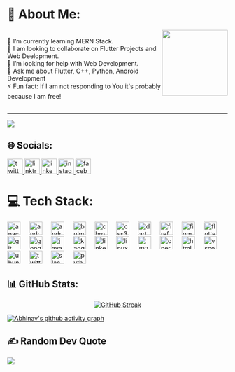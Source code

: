 # 💫 About Me:

<img align="right" height="150" src="https://media.giphy.com/media/Y2iqFF4t0Qdzi/giphy.gif"  />
<BR>
🔭 I’m currently learning MERN Stack.<br>👯 I am looking to collaborate on Flutter Projects and Web Deelopment.<br>🤝 I’m looking for help with Web Development.<br>💬 Ask me about Flutter, C++, Python, Android Development<br>⚡ Fun fact: If I am not responding to You it's probably because I am free!<br>

<BR>

---

[![](https://visitcount.itsvg.in/api?id=Abhinav0915&icon=0&color=0)](https://visitcount.itsvg.in)

## 🌐 Socials:
<div align="left">
<!-- <a href="tel:7565893606 target="_blank">
  <img src="https://img.shields.io/static/v1?message=Whatsapp&logo=whatsapp&label=&color=25D366&logoColor=white&labelColor=&style=for-the-badge" height="35" alt="whatsapp logo" />
</a> -->

  <a href="https://twitter.com/Abhinav_150" target="_blank">
    <img src="https://img.shields.io/static/v1?message=Twitter&logo=twitter&label=&color=1DA1F2&logoColor=white&labelColor=&style=for-the-badge" height="35" alt="twitter logo"  />
  </a>
  <a href="https://linktr.ee/abhinav15" target="_blank">
    <img src="https://img.shields.io/static/v1?message=Linktree&logo=linktree&label=&color=1de9b6&logoColor=white&labelColor=&style=for-the-badge" height="35" alt="linktree logo"  />
  </a>
   <a href="https://www.linkedin.com/in/abhinav1506/" target="_blank">
  <img src="https://img.shields.io/static/v1?message=LinkedIn&logo=linkedin&label=&color=0077B5&logoColor=white&labelColor=&style=for-the-badge" height="35" alt="linkedin logo"  />
      </a>
  <a href="https://www.instagram.com/_being.abhinav/" target="_blank">
    <img src="https://img.shields.io/static/v1?message=Instagram&logo=instagram&label=&color=E4405F&logoColor=white&labelColor=&style=for-the-badge" height="35" alt="instagram logo"  />
  </a>
  <a href="https://www.facebook.com/abhinav.saxena.33886305" target="_blank">
    <img src="https://img.shields.io/static/v1?message=Facebook&logo=facebook&label=&color=1877F2&logoColor=white&labelColor=&style=for-the-badge" height="35" alt="facebook logo"  />
  </a>
</div>

# 💻 Tech Stack:
<div align="left">
  <img src="https://cdn.jsdelivr.net/gh/devicons/devicon/icons/anaconda/anaconda-original.svg" height="30" alt="anaconda logo"  />
  <img width="12" />
  <img src="https://cdn.jsdelivr.net/gh/devicons/devicon/icons/android/android-original.svg" height="30" alt="android logo"  />
  <img width="12" />
  <img src="https://cdn.jsdelivr.net/gh/devicons/devicon/icons/androidstudio/androidstudio-original.svg" height="30" alt="androidstudio logo"  />
  <img width="12" />
  <img src="https://cdn.jsdelivr.net/gh/devicons/devicon/icons/bulma/bulma-plain.svg" height="30" alt="bulma logo"  />
  <img width="12" />
  <img src="https://cdn.jsdelivr.net/gh/devicons/devicon/icons/chrome/chrome-original.svg" height="30" alt="chrome logo"  />
  <img width="12" />
  <img src="https://cdn.jsdelivr.net/gh/devicons/devicon/icons/css3/css3-original.svg" height="30" alt="css3 logo"  />
  <img width="12" />
  <img src="https://cdn.jsdelivr.net/gh/devicons/devicon/icons/dart/dart-original.svg" height="30" alt="dart logo"  />
  <img width="12" />
  <img src="https://cdn.jsdelivr.net/gh/devicons/devicon/icons/firefox/firefox-original.svg" height="30" alt="firefox logo"  />
  <img width="12" />
  <img src="https://cdn.jsdelivr.net/gh/devicons/devicon/icons/figma/figma-original.svg" height="30" alt="figma logo"  />
  <img width="12" />
  <img src="https://cdn.jsdelivr.net/gh/devicons/devicon/icons/flutter/flutter-original.svg" height="30" alt="flutter logo"  />
  <img width="12" />
  <img src="https://cdn.jsdelivr.net/gh/devicons/devicon/icons/git/git-original.svg" height="30" alt="git logo"  />
  <img width="12" />
  <img src="https://cdn.jsdelivr.net/gh/devicons/devicon/icons/google/google-original.svg" height="30" alt="google logo"  />
  <img width="12" />
  <img src="https://cdn.jsdelivr.net/gh/devicons/devicon/icons/javascript/javascript-original.svg" height="30" alt="javascript logo"  />
  <img width="12" />
  <img src="https://cdn.jsdelivr.net/gh/devicons/devicon/icons/kaggle/kaggle-original.svg" height="30" alt="kaggle logo"  />
  <img width="12" />
  <img src="https://cdn.jsdelivr.net/gh/devicons/devicon/icons/linkedin/linkedin-original.svg" height="30" alt="linkedin logo"  />
  <img width="12" />
  <img src="https://cdn.jsdelivr.net/gh/devicons/devicon/icons/linux/linux-original.svg" height="30" alt="linux logo"  />
  <img width="12" />
  <img src="https://cdn.jsdelivr.net/gh/devicons/devicon/icons/mongodb/mongodb-original.svg" height="30" alt="mongodb logo"  />
  <img width="12" />
  <img src="https://cdn.jsdelivr.net/gh/devicons/devicon/icons/opera/opera-original.svg" height="30" alt="opera logo"  />
  <img width="12" />
  <img src="https://cdn.jsdelivr.net/gh/devicons/devicon/icons/html5/html5-original.svg" height="30" alt="html5 logo"  />
  <img width="12" />
  <img src="https://cdn.jsdelivr.net/gh/devicons/devicon/icons/vscode/vscode-original.svg" height="30" alt="vscode logo"  />
  <img width="12" />
  <img src="https://cdn.jsdelivr.net/gh/devicons/devicon/icons/ubuntu/ubuntu-plain.svg" height="30" alt="ubuntu logo"  />
  <img width="12" />
  <img src="https://cdn.jsdelivr.net/gh/devicons/devicon/icons/twitter/twitter-original.svg" height="30" alt="twitter logo"  />
  <img width="12" />
  <img src="https://cdn.jsdelivr.net/gh/devicons/devicon/icons/slack/slack-original.svg" height="30" alt="slack logo"  />
  <img width="12" />
  <img src="https://cdn.jsdelivr.net/gh/devicons/devicon/icons/python/python-original.svg" height="30" alt="python logo"  />
</div>



## 📊 GitHub Stats:

<div align="center">
  <a href="https://git.io/streak-stats">
    <img src="https://github-readme-streak-stats.herokuapp.com?user=abhinav0915&theme=onedark-duo&hide_border=true&date_format=M%20j%5B%2C%20Y%5D&card_width=500" alt="GitHub Streak" />
  </a>
</div>
<p></p>

  
[![Abhinav's github activity graph](https://github-readme-activity-graph.vercel.app/graph?username=Abhinav0915&custom_title=Activity%20Graph&hide_border=true&&theme=react-dark&line=FFFFFF&bg_color=black)](https://github.com/Abhinav0915/github-readme-activity-graph)

## ✍️ Random Dev Quote

![](https://quotes-github-readme.vercel.app/api?type=horizontal&theme=radical)

<!-- ### 🔝 Top Contributed Repo
![](https://github-contributor-stats.vercel.app/api?username=Abhinav0915&limit=5&theme=dark&combine_all_yearly_contributions=true) -- >
 
